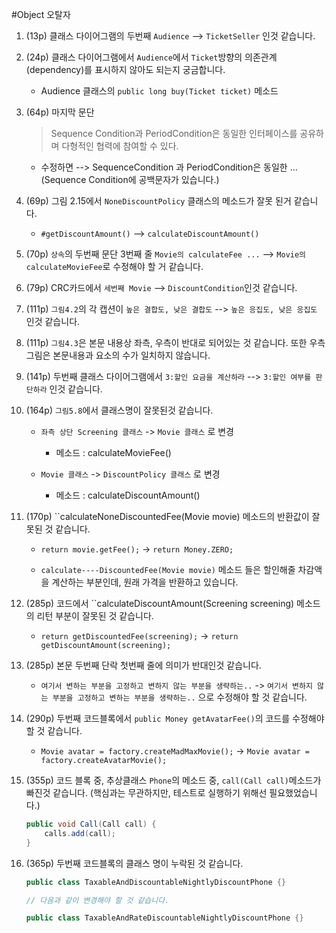 #Object 오탈자

1. (13p) 클래스 다이어그램의 두번째 ``Audience`` --> ``TicketSeller`` 인것 같습니다.


1. (24p) 클래스 다이어그램에서 ``Audience``에서 ``Ticket``방향의 의존관계(dependency)를 표시하지 않아도 되는지 궁금합니다.

	* Audience 클래스의 ``public long buy(Ticket ticket)`` 메소드
	
	
1. (64p) 마지막 문단 

	> Sequence Condition과 PeriodCondition은 동일한 인터페이스를 공유하며 다형적인 협력에 참여할 수 있다.

	* 수정하면 --> SequenceCondition 과 PeriodCondition은 동일한 ... 
	(Sequence Condition에 공백문자가 있습니다.)


1. (69p) 그림 2.15에서 ``NoneDiscountPolicy`` 클래스의 메소드가 잘못 된거 같습니다.

	* ``#getDiscountAmount()`` --> ``calculateDiscountAmount()``

	
1. (70p) ``상속``의 두번째 문단 3번째 줄 ``Movie의 calculateFee ...`` --> ``Movie의 calculateMovieFee``로 수정해야 할 거 같습니다.


1. (79p) CRC카드에서 ``세번째 Movie`` --> ``DiscountCondition``인것 같습니다.


1. (111p) ``그림4.2``의 각 캡션이 ``높은 결합도, 낮은 결합도`` --> ``높은 응집도, 낮은 응집도`` 인것 같습니다.


1. (111p) ``그림4.3``은 본문 내용상 좌측, 우측이 반대로 되어있는 것 같습니다. 또한 우측 그림은 본문내용과 요소의 수가 일치하지 않습니다.


1. (141p) 두번째 클래스 다이어그램에서 ``3:할인 요금을 계산하라`` --> ``3:할인 여부를 판단하라`` 인것 같습니다.


1. (164p) ``그림5.8``에서 클래스명이 잘못된것 같습니다.

	* ``좌측 상단 Screening 클래스`` -> ``Movie 클래스`` 로 변경
	
		* 메소드 : calculateMovieFee()
	
	* ``Movie 클래스`` -> ``DiscountPolicy 클래스`` 로 변경
	
		* 메소드 : calculateDiscountAmount()
		
		
1. (170p) ``calculateNoneDiscountedFee(Movie movie) 메소드의 반환값이 잘못된 것 같습니다.

	* ``return movie.getFee();`` -> ``return Money.ZERO;``
	
	* ``calculate----DiscountedFee(Movie movie)`` 메소드 들은 할인해줄 차감액을 계산하는 부분인데, 원래 가격을 반환하고 있습니다.
	
	
1. (285p) 코드에서 ``calculateDiscountAmount(Screening screening) 메소드의 리턴 부분이 잘못된 것 같습니다.

	* ``return getDiscountedFee(screening);`` -> ``return getDiscountAmount(screening);``
	
	
1. (285p) 본문 두번째 단락 첫번째 줄에 의미가 반대인것 같습니다.

	* ``여기서 변하는 부분을 고정하고 변하지 않는 부분을 생략하는..`` -> ``여기서 변하지 않는 부분을 고정하고 변하는 부분을 생략하는..`` 으로 수정해야 할 것 같습니다.
	
	
1. (290p) 두번째 코드블록에서 ``public Money getAvatarFee()``의 코드를 수정해야 할 것 같습니다.

	* ``Movie avatar = factory.createMadMaxMovie();`` -> ``Movie avatar = factory.createAvatarMovie();``
	
	
1. (355p) 코드 블록 중, 추상클래스 ``Phone``의 메소드 중, ``call(Call call)``메소드가 빠진것 같습니다. (핵심과는 무관하지만, 테스트로 실행하기 위해선 필요했었습니다.)

	```java
	public void Call(Call call) {
		calls.add(call);
	}
	```
	
	
1. (365p) 두번째 코드블록의 클래스 명이 누락된 것 같습니다.

	```java
	public class TaxableAndDiscountableNightlyDiscountPhone {}
	
	// 다음과 같이 변경해야 할 것 같습니다.
	
	public class TaxableAndRateDiscountableNightlyDiscountPhone {}
	```
	
	
	